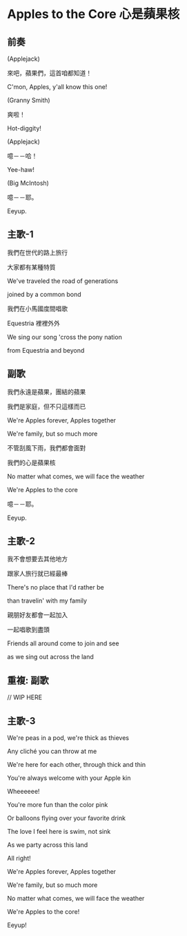 # Apples to the Core 心是蘋果核

## 前奏

(Applejack)

來吧，蘋果們，這首咱都知道！

C'mon, Apples, y'all know this one!



(Granny Smith)

爽啦！

Hot-diggity!



(Applejack)

噫－－哈！

Yee-haw!



(Big McIntosh)

噫－－耶。

Eeyup.

## 主歌-1

我們在世代的路上旅行

大家都有某種特質

We've traveled the road of generations

joined by a common bond



我們在小馬國度間唱歌

Equestria 裡裡外外

We sing our song 'cross the pony nation

from Equestria and beyond

## 副歌

我們永遠是蘋果，團結的蘋果

我們是家庭，但不只這樣而已

We're Apples forever, Apples together

We're family, but so much more



不管刮風下雨，我們都會面對

我們的心是蘋果核

No matter what comes, we will face the weather

We're Apples to the core



噫－－耶。

Eeyup.

## 主歌-2

我不會想要去其他地方

跟家人旅行就已經最棒

There's no place that I'd rather be

than travelin' with my family



親朋好友都會一起加入

一起唱歌到盡頭

Friends all around come to join and see

as we sing out across the land

## 重複: 副歌

// WIP HERE

## 主歌-3

We're peas in a pod, we're thick as thieves

Any cliché you can throw at me

We're here for each other, through thick and thin

You're always welcome with your Apple kin

Wheeeeee!

You're more fun than the color pink

Or balloons flying over your favorite drink

The love I feel here is swim, not sink

As we party across this land

All right!

We're Apples forever, Apples together

We're family, but so much more

No matter what comes, we will face the weather

We're Apples to the core!

Eeyup!

